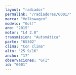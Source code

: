 ```yaml
---
layout: "radiador"
permalink: "/radiadores/6001/"
marca: "Volkswagen"
modelo: "Golf"
ano: "2015"
motor: "L4 2.0"
transmision: "Automática"
parte: "65302"
clima: "Con clima"
alto: "25 9/16"
ancho: "17"
observaciones: "GTI"
id: "6001"
---
```


